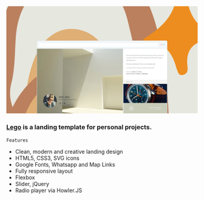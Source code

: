 <img src="preview/view.jpg">

### [Lego](https://legoo.vercel.app/) is a landing template for personal projects. ###

```
Features
```

- Clean, modern and creative landing design
- HTML5, CSS3, SVG icons 
- Google Fonts, Whatsapp and Map Links
- Fully responsive layout
- Flexbox
- Slider, jQuery
- Radio player via Howler.JS
